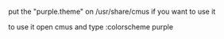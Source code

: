 put the "purple.theme" on /usr/share/cmus if you want to use it


to use it open cmus and type :colorscheme purple
